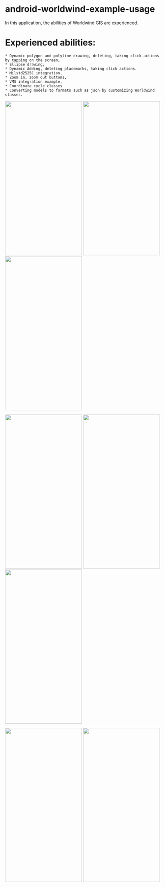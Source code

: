 # android-worldwind-example-usage

In this application, the abilities of Worldwind GIS are experienced.

# Experienced abilities:
    * Dynamic polygon and polyline drawing, deleting, taking click actions by tapping on the screen,
    * Ellipse drawing,
    * Dynamic Adding, deleting placemarks, taking click actions.
    * Milstd2525C integration,
    * Zoom in, zoom out buttons,
    * VMS integration example,
    * Coordinate cycle classes
    * Converting models to formats such as json by customizing Worldwind classes.



<img src="https://github.com/adilcetin/android-worldwind-example-usage/blob/main/Screenshot_20220206-135807.jpg" width="250" height="500">  <img src="https://github.com/adilcetin/android-worldwind-example-usage/blob/main/Screenshot_20220206-135719.jpg" width="250" height="500"> <img src="https://github.com/adilcetin/android-worldwind-example-usage/blob/main/Screenshot_20220206-135847.jpg" width="250" height="500"> 

<img src="https://github.com/adilcetin/android-worldwind-example-usage/blob/main/Screenshot_20220206-142104.jpg" width="250" height="500">  <img src="https://github.com/adilcetin/android-worldwind-example-usage/blob/main/Screenshot_20220206-141746.jpg" width="250" height="500"> <img src="https://github.com/adilcetin/android-worldwind-example-usage/blob/main/Screenshot_20220206-141921.jpg" width="250" height="500">

<img src="https://github.com/adilcetin/android-worldwind-example-usage/blob/main/Screenshot_20220206-142703.jpg" width="250" height="500"> <img src="https://github.com/adilcetin/android-worldwind-example-usage/blob/main/Screenshot_20220206-144253.jpg" width="250" height="500">
